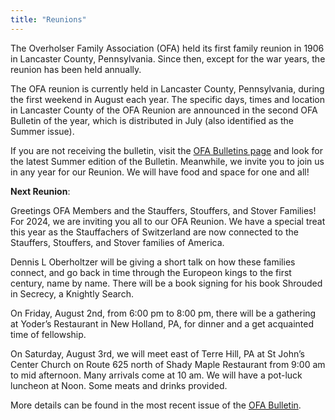 ```yaml
---
title: "Reunions"
---
```


The Overholser Family Association (OFA) held its first family reunion in 1906 in
Lancaster County, Pennsylvania. Since then, except for the war years, the
reunion has been held annually.

The OFA reunion is currently held in Lancaster County, Pennsylvania, during the
first weekend in August each year. The specific days, times and location in
Lancaster County of the OFA Reunion are announced in the second OFA Bulletin of
the year, which is distributed in July (also identified as the Summer issue).

If you are not receiving the bulletin, visit the [OFA Bulletins
page](/bulletins/) and look for the latest Summer edition of the Bulletin.
Meanwhile, we invite you to join us in any year for our Reunion. We will have
food and space for one and all!

**Next Reunion**:

Greetings OFA Members and the Stauffers, Stouffers, and Stover Families! For 2024, we are inviting you all to our OFA Reunion. We have a special treat this year as the Stauffachers of Switzerland are now connected to the Stauffers, Stouffers, and Stover families of America.

Dennis L Oberholtzer will be giving a short talk on how these families connect, and go back in time through the Europeon kings to the first century, name by name. There will be a book signing for his book Shrouded in Secrecy, a Knightly Search.

On Friday, August 2nd, from 6:00 pm to 8:00 pm, there will be a gathering at Yoder’s Restaurant in New Holland, PA, for dinner and a get acquainted time of fellowship.

On Saturday, August 3rd, we will meet east of Terre Hill, PA at St John’s Center Church on Route 625 north of Shady Maple Restaurant from 9:00 am to mid afternoon. Many arrivals come at 10 am. We will have a pot-luck luncheon at Noon. Some meats and drinks provided.

More details can be found in the most recent issue of the [OFA
Bulletin](/bulletins/).
